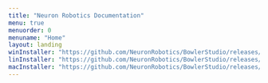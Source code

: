 ```yaml
---
title: "Neuron Robotics Documentation"
menu: true
menuorder: 0
menuname: "Home"
layout: landing
winInstaller: "https://github.com/NeuronRobotics/BowlerStudio/releases/download/0.3.1/Windows-BowlerStudio-0.3.1.exe"
linInstaller: "https://github.com/NeuronRobotics/BowlerStudio/releases/download/0.3.1/Ubuntu-BowlerStudio-0.3.1.deb"
macInstaller: "https://github.com/NeuronRobotics/BowlerStudio/releases/download/0.3.1/MacOSX-BowlerStudio-0.3.1.zip"
---
```


